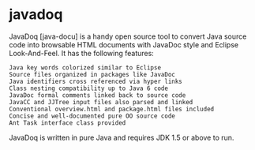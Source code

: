# javadoq
JavaDoq [java-docu] is a handy open source tool to convert Java source code into browsable HTML documents with JavaDoc style and Eclipse Look-And-Feel. It has the following features:

    Java key words colorized similar to Eclipse
    Source files organized in packages like JavaDoc
    Java identifiers cross referenced via hyper links
    Class nesting compatibility up to Java 6 code
    JavaDoc formal comments linked back to source code
    JavaCC and JJTree input files also parsed and linked
    Conventional overview.html and package.html files included
    Concise and well-documented pure OO source code
    Ant Task interface class provided

JavaDoq is written in pure Java and requires JDK 1.5 or above to run. 
